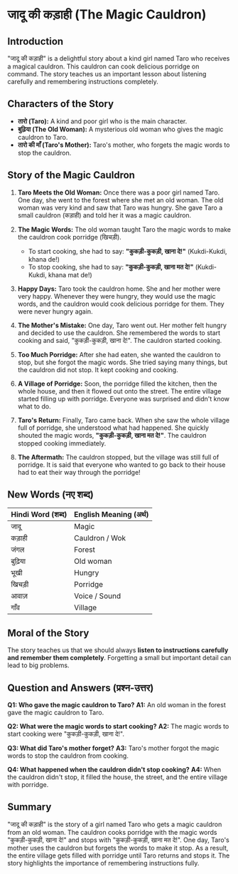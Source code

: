 # जादू की कड़ाही (The Magic Cauldron)

## Introduction

"जादू की कड़ाही" is a delightful story about a kind girl named Taro who receives a magical cauldron. This cauldron can cook delicious porridge on command. The story teaches us an important lesson about listening carefully and remembering instructions completely.

## Characters of the Story

*   **तारो (Taro):** A kind and poor girl who is the main character.
*   **बुढ़िया (The Old Woman):** A mysterious old woman who gives the magic cauldron to Taro.
*   **तारो की माँ (Taro's Mother):** Taro's mother, who forgets the magic words to stop the cauldron.

## Story of the Magic Cauldron

1.  **Taro Meets the Old Woman:** Once there was a poor girl named Taro. One day, she went to the forest where she met an old woman. The old woman was very kind and saw that Taro was hungry. She gave Taro a small cauldron (कड़ाही) and told her it was a magic cauldron.

2.  **The Magic Words:** The old woman taught Taro the magic words to make the cauldron cook porridge (खिचड़ी).
    *   To start cooking, she had to say: **"कुकड़ी-कुकड़ी, खाना दे!"** (Kukdi-Kukdi, khana de!)
    *   To stop cooking, she had to say: **"कुकड़ी-कुकड़ी, खाना मत दे!"** (Kukdi-Kukdi, khana mat de!)

3.  **Happy Days:** Taro took the cauldron home. She and her mother were very happy. Whenever they were hungry, they would use the magic words, and the cauldron would cook delicious porridge for them. They were never hungry again.

4.  **The Mother's Mistake:** One day, Taro went out. Her mother felt hungry and decided to use the cauldron. She remembered the words to start cooking and said, "कुकड़ी-कुकड़ी, खाना दे!". The cauldron started cooking.

5.  **Too Much Porridge:** After she had eaten, she wanted the cauldron to stop, but she forgot the magic words. She tried saying many things, but the cauldron did not stop. It kept cooking and cooking.

6.  **A Village of Porridge:** Soon, the porridge filled the kitchen, then the whole house, and then it flowed out onto the street. The entire village started filling up with porridge. Everyone was surprised and didn't know what to do.

7.  **Taro's Return:** Finally, Taro came back. When she saw the whole village full of porridge, she understood what had happened. She quickly shouted the magic words, **"कुकड़ी-कुकड़ी, खाना मत दे!"**. The cauldron stopped cooking immediately.

8.  **The Aftermath:** The cauldron stopped, but the village was still full of porridge. It is said that everyone who wanted to go back to their house had to eat their way through the porridge!

## New Words (नए शब्द)

| Hindi Word (शब्द) | English Meaning (अर्थ) |
| :---------------- | :--------------------- |
| जादू              | Magic                  |
| कड़ाही             | Cauldron / Wok         |
| जंगल              | Forest                 |
| बुढ़िया             | Old woman              |
| भूखी               | Hungry                 |
| खिचड़ी             | Porridge               |
| आवाज़              | Voice / Sound          |
| गाँव               | Village                |

## Moral of the Story

The story teaches us that we should always **listen to instructions carefully and remember them completely**. Forgetting a small but important detail can lead to big problems.

## Question and Answers (प्रश्न-उत्तर)

**Q1: Who gave the magic cauldron to Taro?**
**A1:** An old woman in the forest gave the magic cauldron to Taro.

**Q2: What were the magic words to start cooking?**
**A2:** The magic words to start cooking were "कुकड़ी-कुकड़ी, खाना दे!".

**Q3: What did Taro's mother forget?**
**A3:** Taro's mother forgot the magic words to stop the cauldron from cooking.

**Q4: What happened when the cauldron didn't stop cooking?**
**A4:** When the cauldron didn't stop, it filled the house, the street, and the entire village with porridge.

## Summary

"जादू की कड़ाही" is the story of a girl named Taro who gets a magic cauldron from an old woman. The cauldron cooks porridge with the magic words "कुकड़ी-कुकड़ी, खाना दे!" and stops with "कुकड़ी-कुकड़ी, खाना मत दे!". One day, Taro's mother uses the cauldron but forgets the words to make it stop. As a result, the entire village gets filled with porridge until Taro returns and stops it. The story highlights the importance of remembering instructions fully.